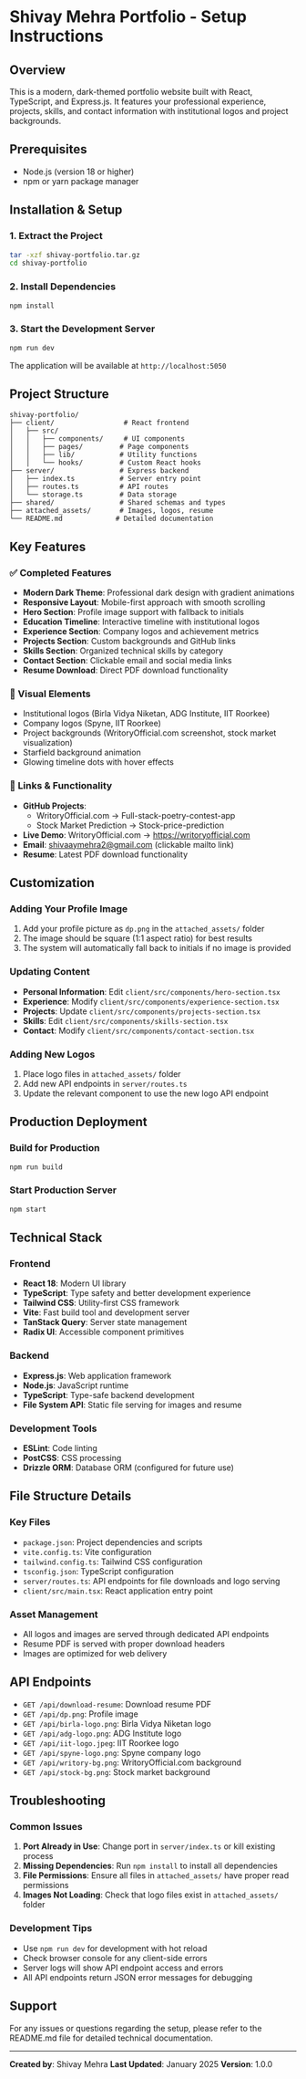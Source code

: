 # Shivay Mehra Portfolio - Setup Instructions

## Overview
This is a modern, dark-themed portfolio website built with React, TypeScript, and Express.js. It features your professional experience, projects, skills, and contact information with institutional logos and project backgrounds.

## Prerequisites
- Node.js (version 18 or higher)
- npm or yarn package manager

## Installation & Setup

### 1. Extract the Project
```bash
tar -xzf shivay-portfolio.tar.gz
cd shivay-portfolio
```

### 2. Install Dependencies
```bash
npm install
```

### 3. Start the Development Server
```bash
npm run dev
```

The application will be available at `http://localhost:5050`

## Project Structure

```
shivay-portfolio/
├── client/                 # React frontend
│   ├── src/
│   │   ├── components/     # UI components
│   │   ├── pages/         # Page components
│   │   ├── lib/           # Utility functions
│   │   └── hooks/         # Custom React hooks
├── server/                # Express backend
│   ├── index.ts           # Server entry point
│   ├── routes.ts          # API routes
│   └── storage.ts         # Data storage
├── shared/                # Shared schemas and types
├── attached_assets/       # Images, logos, resume
└── README.md             # Detailed documentation
```

## Key Features

### ✅ Completed Features
- **Modern Dark Theme**: Professional dark design with gradient animations
- **Responsive Layout**: Mobile-first approach with smooth scrolling
- **Hero Section**: Profile image support with fallback to initials
- **Education Timeline**: Interactive timeline with institutional logos
- **Experience Section**: Company logos and achievement metrics
- **Projects Section**: Custom backgrounds and GitHub links
- **Skills Section**: Organized technical skills by category
- **Contact Section**: Clickable email and social media links
- **Resume Download**: Direct PDF download functionality

### 🎨 Visual Elements
- Institutional logos (Birla Vidya Niketan, ADG Institute, IIT Roorkee)
- Company logos (Spyne, IIT Roorkee)
- Project backgrounds (WritoryOfficial.com screenshot, stock market visualization)
- Starfield background animation
- Glowing timeline dots with hover effects

### 🔗 Links & Functionality
- **GitHub Projects**: 
  - WritoryOfficial.com → Full-stack-poetry-contest-app
  - Stock Market Prediction → Stock-price-prediction
- **Live Demo**: WritoryOfficial.com → https://writoryofficial.com
- **Email**: shivaaymehra2@gmail.com (clickable mailto link)
- **Resume**: Latest PDF download functionality

## Customization

### Adding Your Profile Image
1. Add your profile picture as `dp.png` in the `attached_assets/` folder
2. The image should be square (1:1 aspect ratio) for best results
3. The system will automatically fall back to initials if no image is provided

### Updating Content
- **Personal Information**: Edit `client/src/components/hero-section.tsx`
- **Experience**: Modify `client/src/components/experience-section.tsx`
- **Projects**: Update `client/src/components/projects-section.tsx`
- **Skills**: Edit `client/src/components/skills-section.tsx`
- **Contact**: Modify `client/src/components/contact-section.tsx`

### Adding New Logos
1. Place logo files in `attached_assets/` folder
2. Add new API endpoints in `server/routes.ts`
3. Update the relevant component to use the new logo API endpoint

## Production Deployment

### Build for Production
```bash
npm run build
```

### Start Production Server
```bash
npm start
```

## Technical Stack

### Frontend
- **React 18**: Modern UI library
- **TypeScript**: Type safety and better development experience
- **Tailwind CSS**: Utility-first CSS framework
- **Vite**: Fast build tool and development server
- **TanStack Query**: Server state management
- **Radix UI**: Accessible component primitives

### Backend
- **Express.js**: Web application framework
- **Node.js**: JavaScript runtime
- **TypeScript**: Type-safe backend development
- **File System API**: Static file serving for images and resume

### Development Tools
- **ESLint**: Code linting
- **PostCSS**: CSS processing
- **Drizzle ORM**: Database ORM (configured for future use)

## File Structure Details

### Key Files
- `package.json`: Project dependencies and scripts
- `vite.config.ts`: Vite configuration
- `tailwind.config.ts`: Tailwind CSS configuration
- `tsconfig.json`: TypeScript configuration
- `server/routes.ts`: API endpoints for file downloads and logo serving
- `client/src/main.tsx`: React application entry point

### Asset Management
- All logos and images are served through dedicated API endpoints
- Resume PDF is served with proper download headers
- Images are optimized for web delivery

## API Endpoints

- `GET /api/download-resume`: Download resume PDF
- `GET /api/dp.png`: Profile image
- `GET /api/birla-logo.png`: Birla Vidya Niketan logo
- `GET /api/adg-logo.png`: ADG Institute logo
- `GET /api/iit-logo.jpeg`: IIT Roorkee logo
- `GET /api/spyne-logo.png`: Spyne company logo
- `GET /api/writory-bg.png`: WritoryOfficial.com background
- `GET /api/stock-bg.png`: Stock market background

## Troubleshooting

### Common Issues
1. **Port Already in Use**: Change port in `server/index.ts` or kill existing process
2. **Missing Dependencies**: Run `npm install` to install all dependencies
3. **File Permissions**: Ensure all files in `attached_assets/` have proper read permissions
4. **Images Not Loading**: Check that logo files exist in `attached_assets/` folder

### Development Tips
- Use `npm run dev` for development with hot reload
- Check browser console for any client-side errors
- Server logs will show API endpoint access and errors
- All API endpoints return JSON error messages for debugging

## Support
For any issues or questions regarding the setup, please refer to the README.md file for detailed technical documentation.

---

**Created by**: Shivay Mehra
**Last Updated**: January 2025
**Version**: 1.0.0